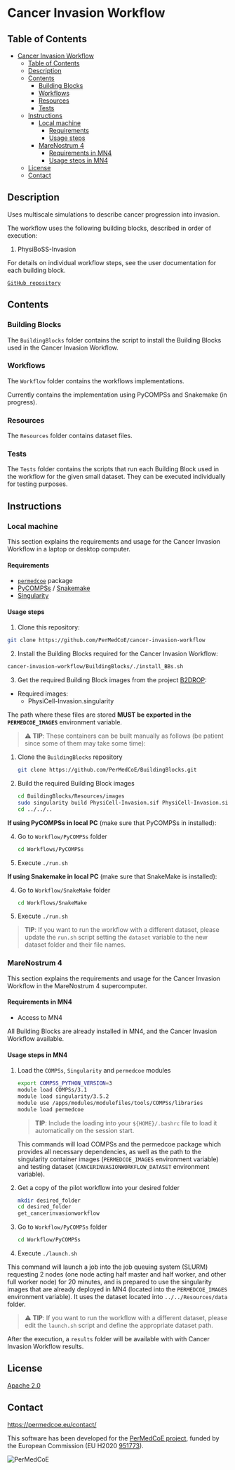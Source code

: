 # Cancer Invasion Workflow

## Table of Contents

- [Cancer Invasion Workflow](#cancer-invasion-workflow)
  - [Table of Contents](#table-of-contents)
  - [Description](#description)
  - [Contents](#contents)
    - [Building Blocks](#building-blocks)
    - [Workflows](#workflows)
    - [Resources](#resources)
    - [Tests](#tests)
  - [Instructions](#instructions)
    - [Local machine](#local-machine)
      - [Requirements](#requirements)
      - [Usage steps](#usage-steps)
    - [MareNostrum 4](#marenostrum-4)
      - [Requirements in MN4](#requirements-in-mn4)
      - [Usage steps in MN4](#usage-steps-in-mn4)
  - [License](#license)
  - [Contact](#contact)

## Description

Uses multiscale simulations to describe cancer progression into invasion.

The workflow uses the following building blocks, described in order of execution:

1. PhysiBoSS-Invasion

For details on individual workflow steps, see the user documentation for each building block.

[`GitHub repository`](<https://github.com/PerMedCoE/cancer-invasion-workflow>)


## Contents

### Building Blocks

The ``BuildingBlocks`` folder contains the script to install the
Building Blocks used in the Cancer Invasion Workflow.

### Workflows

The ``Workflow`` folder contains the workflows implementations.

Currently contains the implementation using PyCOMPSs and Snakemake (in progress).

### Resources

The ``Resources`` folder contains dataset files.

### Tests

The ``Tests`` folder contains the scripts that run each Building Block
used in the workflow for the given small dataset.
They can be executed individually for testing purposes.

## Instructions

### Local machine

This section explains the requirements and usage for the Cancer Invasion Workflow in a laptop or desktop computer.

#### Requirements

- [`permedcoe`](https://github.com/PerMedCoE/permedcoe) package
- [PyCOMPSs](https://pycompss.readthedocs.io/en/stable/Sections/00_Quickstart.html) / [Snakemake](https://snakemake.readthedocs.io/en/stable/)
- [Singularity](https://sylabs.io/guides/3.0/user-guide/installation.html)

#### Usage steps

1. Clone this repository:

  ```bash
  git clone https://github.com/PerMedCoE/cancer-invasion-workflow
  ```

2. Install the Building Blocks required for the Cancer Invasion Workflow:

  ```bash
  cancer-invasion-workflow/BuildingBlocks/./install_BBs.sh
  ```

3. Get the required Building Block images from the project [B2DROP](https://b2drop.bsc.es/index.php/f/444350):

  - Required images:
      - PhysiCell-Invasion.singularity

  The path where these files are stored **MUST be exported in the `PERMEDCOE_IMAGES`** environment variable.

  > :warning: **TIP**: These containers can be built manually as follows (be patient since some of them may take some time):
  1. Clone the `BuildingBlocks` repository
     ```bash
     git clone https://github.com/PerMedCoE/BuildingBlocks.git
     ```
  2. Build the required Building Block images
     ```bash
     cd BuildingBlocks/Resources/images
     sudo singularity build PhysiCell-Invasion.sif PhysiCell-Invasion.singularity
     cd ../../..
     ```

**If using PyCOMPSs in local PC** (make sure that PyCOMPSs in installed):

4. Go to `Workflow/PyCOMPSs` folder

   ```bash
   cd Workflows/PyCOMPSs
   ```

5. Execute `./run.sh`

**If using Snakemake in local PC** (make sure that SnakeMake is installed):

4. Go to `Workflow/SnakeMake` folder

   ```bash
   cd Workflows/SnakeMake
   ```

5. Execute `./run.sh`
  > **TIP**: If you want to run the workflow with a different dataset, please update the `run.sh` script setting the `dataset` variable to the new dataset folder and their file names.


### MareNostrum 4

This section explains the requirements and usage for the Cancer Invasion Workflow in the MareNostrum 4 supercomputer.

#### Requirements in MN4

- Access to MN4

All Building Blocks are already installed in MN4, and the Cancer Invasion Workflow available.

#### Usage steps in MN4

1. Load the `COMPSs`, `Singularity` and `permedcoe` modules

   ```bash
   export COMPSS_PYTHON_VERSION=3
   module load COMPSs/3.1
   module load singularity/3.5.2
   module use /apps/modules/modulefiles/tools/COMPSs/libraries
   module load permedcoe
   ```

   > **TIP**: Include the loading into your `${HOME}/.bashrc` file to load it automatically on the session start.

   This commands will load COMPSs and the permedcoe package which provides all necessary dependencies, as well as the path to the singularity container images (`PERMEDCOE_IMAGES` environment variable) and testing dataset (`CANCERINVASIONWORKFLOW_DATASET` environment variable).

2. Get a copy of the pilot workflow into your desired folder

   ```bash
   mkdir desired_folder
   cd desired_folder
   get_cancerinvasionworkflow
   ```

3. Go to `Workflow/PyCOMPSs` folder

   ```bash
   cd Workflow/PyCOMPSs
   ```

4. Execute `./launch.sh`

  This command will launch a job into the job queuing system (SLURM) requesting 2 nodes (one node acting half master and half worker, and other full worker node) for 20 minutes, and is prepared to use the singularity images that are already deployed in MN4 (located into the `PERMEDCOE_IMAGES` environment variable). It uses the dataset located into `../../Resources/data` folder.

  > :warning: **TIP**: If you want to run the workflow with a different dataset, please edit the `launch.sh` script and define the appropriate dataset path.

  After the execution, a `results` folder will be available with with Cancer Invasion Workflow results.

## License

[Apache 2.0](https://www.apache.org/licenses/LICENSE-2.0)

## Contact

<https://permedcoe.eu/contact/>

This software has been developed for the [PerMedCoE project](https://permedcoe.eu/), funded by the European Commission (EU H2020 [951773](https://cordis.europa.eu/project/id/951773)).

![](https://permedcoe.eu/wp-content/uploads/2020/11/logo_1.png "PerMedCoE")
